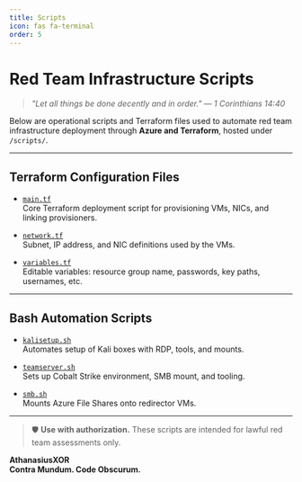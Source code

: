 ```yaml
---
title: Scripts
icon: fas fa-terminal
order: 5
---
```


# Red Team Infrastructure Scripts

> *"Let all things be done decently and in order." — 1 Corinthians 14:40*

Below are operational scripts and Terraform files used to automate red team infrastructure deployment through **Azure and Terraform**, hosted under `/scripts/`.

---

## Terraform Configuration Files

- [`main.tf`](/scripts/terraform/azure/main.tf)  
  Core Terraform deployment script for provisioning VMs, NICs, and linking provisioners.

- [`network.tf`](/scripts/terraform/azure/network.tf)  
  Subnet, IP address, and NIC definitions used by the VMs.

- [`variables.tf`](/scripts/terraform/azure/variables.tf)  
  Editable variables: resource group name, passwords, key paths, usernames, etc.

---

## Bash Automation Scripts

- [`kalisetup.sh`](/scripts/bash/kalisetup.sh)  
  Automates setup of Kali boxes with RDP, tools, and mounts.

- [`teamserver.sh`](/scripts/bash/teamserver.sh)  
  Sets up Cobalt Strike environment, SMB mount, and tooling.

- [`smb.sh`](/scripts/bash/smb.sh)  
  Mounts Azure File Shares onto redirector VMs.

---

> 🛡️ **Use with authorization.** These scripts are intended for lawful red team assessments only.

**AthanasiusXOR**  
**Contra Mundum. Code Obscurum.**

